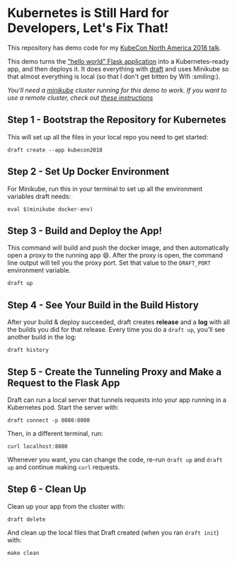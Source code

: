 # Kubernetes is Still Hard for Developers, Let's Fix That!

This repository has demo code for my [KubeCon North America 2018 talk](https://sched.co/GrTQ).

This demo turns the ["hello world" Flask application](http://flask.pocoo.org/) into a Kubernetes-ready app, and then deploys it. It does everything with [draft](https://draft.sh) and uses Minikube so that almost everything is local (so that I don't get bitten by Wifi :smiling:).

_You'll need a [minikube](https://kubernetes.io/docs/tasks/tools/install-minikube/) cluster running for this demo to work. If you want to use a remote cluster, check out [these instructions](https://github.com/Azure/draft/blob/master/docs/install-cloud.md)_

## Step 1 - Bootstrap the Repository for Kubernetes

This will set up all the files in your local repo you need to get started:

```console
draft create --app kubecon2018
```

## Step 2 - Set Up Docker Environment

For Minikube, run this in your terminal to set up all the environment variables draft needs:

```console
eval $(minikube docker-env)
```

## Step 3 - Build and Deploy the App!

This command will build and push the docker image, and then automatically open a proxy to the running app :smile:. After the proxy is open, the command line output will tell you the proxy port. Set that value to the `DRAFT_PORT` environment variable.

```console
draft up
```

## Step 4 - See Your Build in the Build History

After your build & deploy succeeded, draft creates **release** and a **log** with all the builds you did for that release. Every time you do a `draft up`, you'll see another build in the log:

```console
draft history
```

## Step 5 - Create the Tunneling Proxy and Make a Request to the Flask App

Draft can run a local server that tunnels requests into your app running in a Kubernetes pod. Start the server with:

```console
draft connect -p 8080:8080
```

Then, in a different terminal, run:

```console
curl localhost:8080
```

Whenever you want, you can change the code, re-run `draft up` and `draft up` and continue making `curl` requests.

## Step 6 - Clean Up

Clean up your app from the cluster with:

```console
draft delete
```

And clean up the local files that Draft created (when you ran `draft init`) with:

```console
make clean
```
